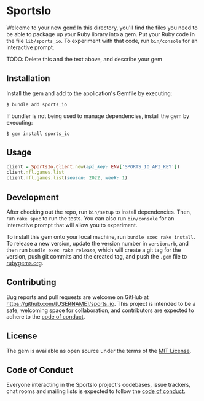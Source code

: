 # SportsIo

Welcome to your new gem! In this directory, you'll find the files you need to be able to package up your Ruby library
into a gem. Put your Ruby code in the file `lib/sports_io`. To experiment with that code, run `bin/console` for an
interactive prompt.

TODO: Delete this and the text above, and describe your gem

## Installation

Install the gem and add to the application's Gemfile by executing:

    $ bundle add sports_io

If bundler is not being used to manage dependencies, install the gem by executing:

    $ gem install sports_io

## Usage

```ruby
client = SportsIo.Client.new(api_key: ENV['SPORTS_IO_API_KEY'])
client.nfl.games.list
client.nfl.games.list(season: 2022, week: 1)
```

## Development

After checking out the repo, run `bin/setup` to install dependencies. Then, run `rake spec` to run the tests. You can
also run `bin/console` for an interactive prompt that will allow you to experiment.

To install this gem onto your local machine, run `bundle exec rake install`. To release a new version, update the
version number in `version.rb`, and then run `bundle exec rake release`, which will create a git tag for the version,
push git commits and the created tag, and push the `.gem` file to [rubygems.org](https://rubygems.org).

## Contributing

Bug reports and pull requests are welcome on GitHub at https://github.com/[USERNAME]/sports_io. This project is intended
to be a safe, welcoming space for collaboration, and contributors are expected to adhere to
the [code of conduct](https://github.com/[USERNAME]/sports_io/blob/main/CODE_OF_CONDUCT.md).

## License

The gem is available as open source under the terms of the [MIT License](https://opensource.org/licenses/MIT).

## Code of Conduct

Everyone interacting in the SportsIo project's codebases, issue trackers, chat rooms and mailing lists is expected to
follow the [code of conduct](https://github.com/[USERNAME]/sports_io/blob/main/CODE_OF_CONDUCT.md).
